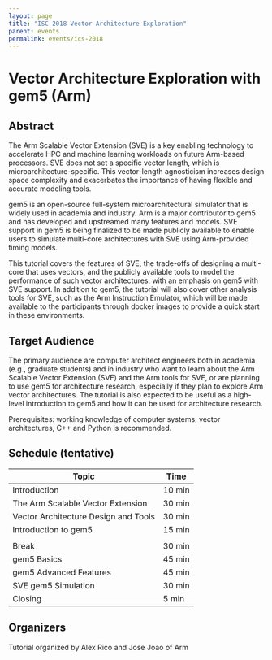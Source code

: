 ```yaml
---
layout: page
title: "ISC-2018 Vector Architecture Exploration"
parent: events
permalink: events/ics-2018
---
```


# Vector Architecture Exploration with gem5 (Arm)

## Abstract

The Arm Scalable Vector Extension (SVE) is a key enabling technology to
accelerate HPC and machine learning workloads on future Arm-based
processors. SVE does not set a specific vector length, which is
microarchitecture-specific. This vector-length agnosticism increases
design space complexity and exacerbates the importance of having
flexible and accurate modeling tools.

gem5 is an open-source full-system microarchitectural simulator that is
widely used in academia and industry. Arm is a major contributor to gem5
and has developed and upstreamed many features and models. SVE support
in gem5 is being finalized to be made publicly available to enable users
to simulate multi-core architectures with SVE using Arm-provided timing
models.

This tutorial covers the features of SVE, the trade-offs of designing a
multi-core that uses vectors, and the publicly available tools to model
the performance of such vector architectures, with an emphasis on gem5
with SVE support. In addition to gem5, the tutorial will also cover
other analysis tools for SVE, such as the Arm Instruction Emulator,
which will be made available to the participants through docker images
to provide a quick start in these environments.

## Target Audience

The primary audience are computer architect engineers both in academia
(e.g., graduate students) and in industry who want to learn about the
Arm Scalable Vector Extension (SVE) and the Arm tools for SVE, or are
planning to use gem5 for architecture research, especially if they plan
to explore Arm vector architectures. The tutorial is also expected to be
useful as a high-level introduction to gem5 and how it can be used for
architecture research.

Prerequisites: working knowledge of computer systems, vector
architectures, C++ and Python is recommended.

## Schedule (tentative)

| Topic                                | Time   |
| ------------------------------------ | ------ |
| Introduction                         | 10 min |
| The Arm Scalable Vector Extension    | 30 min |
| Vector Architecture Design and Tools | 30 min |
| Introduction to gem5                 | 15 min |
|  |
| Break                                | 30 min |
| gem5 Basics                          | 45 min |
| gem5 Advanced Features               | 45 min |
| SVE gem5 Simulation                  | 30 min |
| Closing                              | 5 min  |

## Organizers

Tutorial organized by Alex Rico and Jose Joao of Arm
